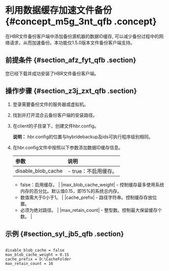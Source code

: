 # 利用数据缓存加速文件备份 {#concept_m5g_3nt_qfb .concept}

在HBR文件备份客户端中添加备份源机器的数据ID缓存, 可以减少备份过程中的网络请求，从而加速备份。本功能仅1.5.0版本文件备份客户端支持。

## 前提条件 {#section_afz_fyt_qfb .section}

您已经下载并成功安装了HBR文件备份客户端。

## 操作步骤 {#section_z3j_zxt_qfb .section}

1.  登录需要备份文件的服务器或虚拟机。
2.  找到并打开混合云备份客户端的安装路径。
3.  在client的子目录下，创建文件hbr.config。

    **说明：** hbr.config的位置与hybridebackup及ids可执行程序级别相同。

4.  在hbr.config文件中按照以下参数添加数据ID缓存信息。

    |参数|说明|
    |:-|:-|
    |disable\_blob\_cache|     -   true：不启用缓存。
    -   false：启用缓存。
 |
    |max\_blob\_cache\_weight|     -   控制缓存最多使用系统内存的百分比。默认值0.15，即15%的系统总内存。
    -   数值需大于0小于1。
 |
    |cache\_prefix|     -   路径字符串。控制缓存存放位置。
    -   必须为绝对路径。
 |
    |max\_retain\_count|     -   整型数。控制最大保留缓存个数。
 |


## 示例 {#section_syl_jb5_qfb .section}

```

disable_blob_cache = false
max_blob_cache_weight = 0.15
cache_prefix = D:\CacheFolder
max_retain_count = 16


```

